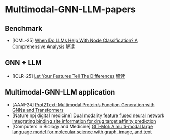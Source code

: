 # Multimodal-GNN-LLM-papers

## Benchmark

- [ICML-25] [When Do LLMs Help With Node Classification? A Comprehensive Analysis](https://arxiv.org/pdf/2502.00829)
  [解读](https://www.zhihu.com/question/379312975/answer/1913653859022275524)

## GNN + LLM
  
- [ICLR-25] [Let Your Features Tell The Differences](https://openreview.net/pdf?id=I9omfcWfMp)
  [解读](https://www.zhihu.com/question/379312975/answer/1895055497423483064)

## Multimodal-GNN-LLM application

- [AAAI-24] [Prot2Text: Multimodal Protein’s Function Generation with GNNs and Transformers](https://arxiv.org/pdf/2307.14367)
- [Nature npj digital medicine] [Dual modality feature fused neural network integrating binding site information for drug target affinity prediction](https://www.nature.com/articles/s41746-025-01464-x)
- [Computers in Biology and Medicine] [GIT-Mol: A multi-modal large language model for molecular science with graph, image, and text](https://www.sciencedirect.com/science/article/abs/pii/S0010482524001574)
  
